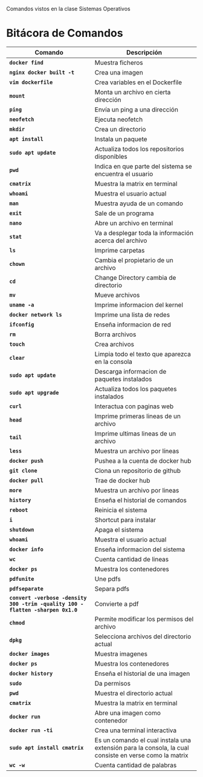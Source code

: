 Comandos vistos en la clase Sistemas Operativos 

# Bitácora de Comandos


| Comando | Descripción |
|--- | ---|
|**`docker find`** | Muestra ficheros
|**`nginx docker built -t`** | Crea una imagen
|**`vim dockerfile`** | Crea variables en el Dockerfile
|**`mount`** | Monta un archivo en cierta dirección
|**`ping`** | Envía un ping a una dirección
|**`neofetch`** | Ejecuta neofetch
|**`mkdir`** | Crea un directorio
|**`apt install`** | Instala un paquete
|**`sudo apt update`** | Actualiza todos los repositorios disponibles
|**`pwd`** | Indica en que parte del sistema se encuentra el usuario
|**`cmatrix`** | Muestra la matrix en terminal
|**`whoami`** | Muestra el usuario actual
|**`man`** | Muestra ayuda de un comando
|**`exit`** | Sale de un programa
|**`nano`** | Abre un archivo en terminal
|**`stat`** | Va a desplegar toda la información acerca del archivo
|**`ls`** | Imprime carpetas
|**`chown`** | Cambia el propietario de un archivo
|**`cd`** |  Change Directory cambia de directorio
|**`mv`** | Mueve archivos
|**`uname -a`** | Imprime informacion del kernel
|**`docker network ls`** | Imprime una lista de redes
|**`ifconfig`** | Enseña informacion de red
|**`rm`** | Borra archivos
|**`touch`** | Crea archivos
|**`clear`** | Limpia todo el texto que aparezca en la consola
|**`sudo apt update`** | Descarga informacion de paquetes instalados
|**`sudo apt upgrade`** | Actualiza todos los paquetes instalados
|**`curl`** | Interactua con paginas web
|**`head`** | Imprime primeras lineas de un archivo
|**`tail`** | Imprime ultimas lineas de un archivo
|**`less`** | Muestra un archivo por líneas
|**`docker push`** | Pushea a la cuenta de docker hub
|**`git clone`** | Clona un repositorio de github
|**`docker pull`** | Trae de docker hub
|**`more`** | Muestra un archivo por lineas
|**`history`** | Enseña el historial de comandos
|**`reboot`** | Reinicia el sistema
|**`i`** | Shortcut para instalar 
|**`shutdown`** | Apaga el sistema
|**`whoami`** | Muestra el usuario actual
|**`docker info`** | Enseña informacion del sistema
|**`wc`** | Cuenta cantidad de lineas
|**`docker ps`** | Muestra los contenedores
|**`pdfunite`** | Une pdfs
|**`pdfseparate`** | Separa pdfs
|**`convert -verbose -density 300 -trim -quality 100 -flatten -sharpen 0x1.0`** | Convierte a pdf
|**`chmod`** | Permite modificar los permisos del archivo
|**`dpkg`** | Selecciona archivos del directorio actual
|**`docker images`** | Muestra imagenes
|**`docker ps`** | Muestra los contenedores
|**`docker history`** | Enseña el historial de una imagen
|**`sudo`** | Da permisos
|**`pwd`** | Muestra el directorio actual
|**`cmatrix`** | Muestra la matrix en terminal
|**`docker run`** | Abre una imagen como contenedor
|**`docker run -ti`** | Crea una terminal interactiva
|**`sudo apt install cmatrix`** | Es un comando el cual instala una extensión para la consola, la cual consiste en verse como la matrix 
|**`wc -w`** | Cuenta cantidad de palabras




